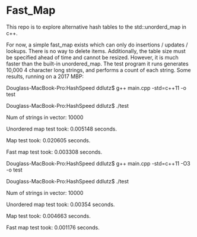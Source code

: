 # Fast_Map
This repo is to explore alternative hash tables to the std::unorderd_map in c++.

For now, a simple fast_map exists which can only do insertions / updates / lookups. There is no way to delete items. Additionally, the table size must be specified ahead of time and cannot be resized. However, it is much faster than the built-in unordered_map. The test program it runs generates 10,000 4 character long strings, and performs a count of each string. Some results, running on a 2017 MBP:

Douglass-MacBook-Pro:HashSpeed ddlutz$ g++ main.cpp -std=c++11 -o test

Douglass-MacBook-Pro:HashSpeed ddlutz$ ./test

Num of strings in vector: 10000

Unordered map test took: 0.005148 seconds.

Map test took: 0.020605 seconds.

Fast map test took: 0.003308 seconds.

Douglass-MacBook-Pro:HashSpeed ddlutz$ g++ main.cpp -std=c++11 -O3  -o test

Douglass-MacBook-Pro:HashSpeed ddlutz$ ./test

Num of strings in vector: 10000

Unordered map test took: 0.00354 seconds.

Map test took: 0.004663 seconds.

Fast map test took: 0.001176 seconds.
